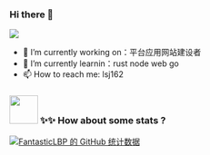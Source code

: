 
### Hi there 👋
![](https://komarev.com/ghpvc/?username=lsj162)
 
- 🔭 I’m currently working on：平台应用网站建设者
- 🌱 I’m currently learnin：rust node web go
- 📫 How to reach me: lsj162


### <img src="https://media.giphy.com/media/VgCDAzcKvsR6OM0uWg/giphy.gif" width="50"> ✨✨ How about some stats ?

  [![FantasticLBP 的 GitHub 统计数据](https://github-readme-stats.vercel.app/api?username=lsj162&theme=vue)](https://github.com/lsj162)




